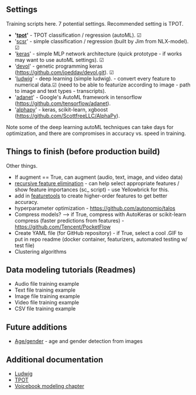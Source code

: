 ## Settings

Training scripts here. 7 potential settings. Recommended setting is TPOT.
* **'[tpot](https://epistasislab.github.io/tpot/)'** - TPOT classification / regression (autoML). &#x2611;
* '[scsr](https://github.com/jim-schwoebel/voicebook/blob/master/chapter_4_modeling/train_audioregression.py)' - simple classification / regression (built by Jim from NLX-model). &#x2611;
* '[keras](https://keras.io/getting-started/faq/)' - simple MLP network architecture (quick prototype - if works may want to use autoML settings). &#x2611;
* '[devol](https://github.com/joeddav/devol)' - genetic programming keras (https://github.com/joeddav/devol.git). &#x2611;
* '[ludwig](https://github.com/uber/ludwig)' - deep learning (simple ludwig). - convert every feature to numerical data.&#x2611; (need to be able to featurize according to image - path to image and text types - transcripts). 
* '[adanet](https://github.com/tensorflow/adanet)' - Google's AutoML framework in tensorflow (https://github.com/tensorflow/adanet).
* '[alphapy](https://alphapy.readthedocs.io/en/latest/user_guide/pipelines.html#model-object-creation)' - keras, scikit-learn, xgboost (https://github.com/ScottfreeLLC/AlphaPy).

Note some of the deep learning autoML techniques can take days for optimization, and there are compromises in accuracy vs. speed in training.

## Things to finish (before production build)
Other things. 
* If augment == True, can augment (audio, text, image, and video data)
* [recursive feature elimination]() - can help select appropriate features / show feature importances (sc_ script) - use Yellowbrick for this.
* add in [featuretools](https://github.com/Featuretools/featuretools) to create higher-order features to get better accuracy.
* hyperparameter optimization - https://github.com/autonomio/talos
* Compress models? --> if True, compress with AutoKeras or scikit-learn compress (faster predictions from features) - https://github.com/Tencent/PocketFlow
* Create YAML file (for GitHub repository) - if True, select a cool .GIF to put in repo readme (docker container, featurizers, automated testing w/ test file) 
* Clustering algorithms 

## Data modeling tutorials (Readmes)
* Audio file training example
* Text file training example 
* Image file training example
* Video file training example 
* CSV file training example

## Future additions
* [Age/gender](https://towardsdatascience.com/predict-age-and-gender-using-convolutional-neural-network-and-opencv-fd90390e3ce6) - age and gender detection from images 

## Additional documentation
* [Ludwig](https://uber.github.io/ludwig/examples/#time-series-forecasting)
* [TPOT](https://epistasislab.github.io/tpot/)
* [Voicebook modeling chapter](https://github.com/jim-schwoebel/voicebook/tree/master/chapter_4_modeling)
